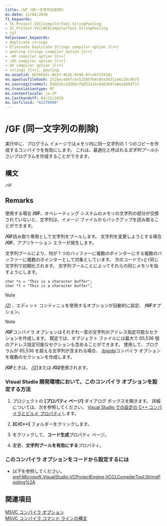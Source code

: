 ```yaml
---
title: /GF (同一文字列の削除)
ms.date: 11/04/2016
f1_keywords:
- VC.Project.VCCLCompilerTool.StringPooling
- VC.Project.VCCLWCECompilerTool.StringPooling
- /gf
helpviewer_keywords:
- duplicate strings
- Eliminate Duplicate Strings compiler option [C++]
- pooling strings compiler option [C++]
- -GF compiler option [C++]
- /GF compiler option [C++]
- GF compiler option [C++]
- strings [C++], pooling
ms.assetid: bb7b5d1c-8e1f-453b-9298-8fcebf37d16c
ms.openlocfilehash: 2f2bec446fcec522857b4c05a34311e6c26c9b75
ms.sourcegitcommit: 0ab61bc3d2b6cfbd52a16c6ab2b97a8ea1864f12
ms.translationtype: MT
ms.contentlocale: ja-JP
ms.lasthandoff: 04/23/2019
ms.locfileid: "62270890"
---
```

# <a name="gf-eliminate-duplicate-strings"></a>/GF (同一文字列の削除)

実行中に、プログラム イメージではメモリ内に同一文字列の 1 つのコピーを作成するコンパイラを有効にします。 これは、最適化と呼ばれる*文字列プール*小さいプログラムを作成することができます。

## <a name="syntax"></a>構文

```
/GF
```

## <a name="remarks"></a>Remarks

使用する場合 **/GF**、オペレーティング システムのメモリの文字列の部分が交換されていないと、文字列は、イメージ ファイルからバックアップを読み取ることができます。

**/GF**読み取り専用として文字列をプールします。 文字列を変更しようとする場合 **/GF**、アプリケーション エラーが発生します。

文字列プールにより、何が 1 つのバッファーに複数のポインターにする複数のバッファーに複数のポインターとして対象としています。 次のコードで`s`と`t`同じ文字列で初期化されます。 文字列プールことによってそれらの同じメモリを指すようにします。

```
char *s = "This is a character buffer";
char *t = "This is a character buffer";
```

> [!NOTE]
>  [/ZI](z7-zi-zi-debug-information-format.md) 、エディット コンティニュを使用するオプションが自動的に設定、 **/GF**オプション。

> [!NOTE]
>  **/GF**コンパイラ オプションはそれぞれ一意の文字列のアドレス指定可能なセクションを作成します。 既定では、オブジェクト ファイルには最大で 65,536 個のアドレス指定可能なセクションも含めることができます。 使用して、プログラムが 65,536 を超える文字列が含まれる場合、 [/bigobj](bigobj-increase-number-of-sections-in-dot-obj-file.md)コンパイラ オプションを複数のセクションを作成します。

**/GF**ときは、 [/O1](o1-o2-minimize-size-maximize-speed.md)または **/O2**使用されます。

### <a name="to-set-this-compiler-option-in-the-visual-studio-development-environment"></a>Visual Studio 開発環境において、このコンパイラ オプションを設定する方法

1. プロジェクトの **[プロパティ ページ]** ダイアログ ボックスを開きます。 詳細については、次を参照してください。 [Visual Studio での設定の C++ コンパイラとビルド プロパティ](../working-with-project-properties.md)します。

1. **[C/C++]** フォルダーをクリックします。

1. をクリックして、**コード生成**プロパティ ページ。

1. 変更、**文字列プールを有効にする**プロパティ。

### <a name="to-set-this-compiler-option-programmatically"></a>このコンパイラ オプションをコードから設定するには

- 以下を参照してください。<xref:Microsoft.VisualStudio.VCProjectEngine.VCCLCompilerTool.StringPooling%2A>

## <a name="see-also"></a>関連項目

[MSVC コンパイラ オプション](compiler-options.md)<br/>
[MSVC コンパイラ コマンド ラインの構文](compiler-command-line-syntax.md)

